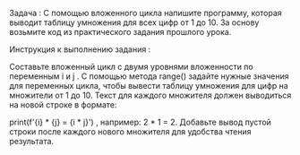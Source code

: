 Задача : С помощью вложенного цикла напишите программу, которая выводит таблицу умножения для всех цифр от 1 до 10. За основу возьмите код из практического задания прошлого урока.

Инструкция к выполнению задания :

Составьте вложенный цикл с двумя уровнями вложенности по переменным i и j .
С помощью метода range() задайте нужные значения для переменных цикла, чтобы вывести таблицу умножения для цифр на множители от 1 до 10.
Текст для каждого множителя должен выводиться на новой строке в формате:

print(f'{i} * {j} = {i * j}') , например: 2 * 1 = 2.
Добавьте вывод пустой строки после каждого нового множителя для удобства чтения результата.
